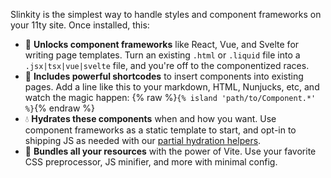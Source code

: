 Slinkity is the simplest way to handle styles and component frameworks on your 11ty site. Once installed, this:

- 🚀 **Unlocks component frameworks** like React, Vue, and Svelte for writing page templates. Turn an existing `.html` or `.liquid` file into a `.jsx|tsx|vue|svelte` file, and you're off to the componentized races.
- 🔖 **Includes powerful shortcodes** to insert components into existing pages. Add a line like this to your markdown, HTML, Nunjucks, etc, and watch the magic happen: {% raw %}`{% island 'path/to/Component.*' %}`{% endraw %}
- 💧 **Hydrates these components** when and how you want. Use component frameworks as a static template to start, and opt-in to shipping JS as needed with our [partial hydration helpers](/docs/partial-hydration).
- 💅 **Bundles all your resources** with the power of Vite. Use your favorite CSS preprocessor, JS minifier, and more with minimal config.